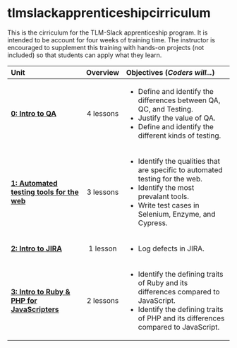 # tlmslackapprenticeshipcirriculum

This is the cirriculum for the TLM-Slack apprenticeship program. It is intended to be account for four weeks of training time. The instructor is encouraged to supplement this training with hands-on projects (not included) so that students can apply what they learn.

| Unit | Overview | Objectives (*Coders will...*)| 
|:--------|:---:|:---------|
| [**0: Intro to QA**](units/unit0) | 4 lessons| <ul><li>Define and identify the differences between QA, QC, and Testing.</li><li>Justify the value of QA.</li><li>Define and identify the different kinds of testing.</li></ul>|
| [**1: Automated testing tools for the web**](units/unit1) | 3 lessons| <ul><li>Identify the qualities that are specific to automated testing for the web.</li><li>Identify the most prevalant tools.</li><li>Write test cases in Selenium, Enzyme, and Cypress.</li></ul>|
| [**2: Intro to JIRA**](units/unit2) | 1 lesson| <ul><li>Log defects in JIRA.</li></ul>|
| [**3: Intro to Ruby & PHP for JavaScripters**](units/unit2) | 2 lessons| <ul><li>Identify the defining traits of Ruby and its differences compared to JavaScript.</li><li>Identify the defining traits of PHP and its differences compared to JavaScript.</li></ul>|
